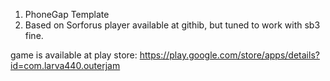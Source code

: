 1. PhoneGap Template
2. Based on Sorforus player available at githib, but tuned to work with sb3 fine.

game is available at play store: https://play.google.com/store/apps/details?id=com.larva440.outerjam
